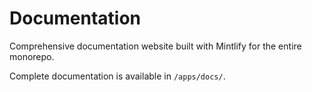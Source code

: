 # Documentation

Comprehensive documentation website built with Mintlify for the entire monorepo.

Complete documentation is available in `/apps/docs/`.
